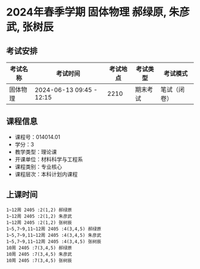 # 2024年春季学期 固体物理 郝绿原, 朱彦武, 张树辰




## 考试安排

| 考试名称 | 考试时间 | 考试地点 | 考试类型 | 考试模式 |
| -------- | -------- | -------- | -------- | -------- |
| 固体物理 | 2024-06-13 09:45 - 12:15 | 2210 | 期末考试 | 笔试（闭卷） |





## 课程信息

- 课程号：014014.01
- 学分：3
- 教学类型：理论课
- 开课单位：材料科学与工程系
- 课程类别：专业核心
- 课程层次：本科计划内课程

## 上课时间

```
1~12周 2405 :2(1,2) 郝绿原
1~12周 2405 :2(1,2) 朱彦武
1~12周 2405 :2(1,2) 张树辰
1~5,7~9,11~12周 2405 :4(3,4,5) 郝绿原
1~5,7~9,11~12周 2405 :4(3,4,5) 朱彦武
1~5,7~9,11~12周 2405 :4(3,4,5) 张树辰
10周 2405 :7(3,4,5) 郝绿原
10周 2405 :7(3,4,5) 朱彦武
10周 2405 :7(3,4,5) 张树辰
```

